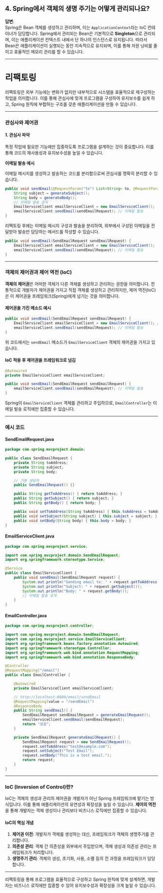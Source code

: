## **4. Spring에서 객체의 생명 주기는 어떻게 관리되나요?**

**답변**:  
Spring은 Bean 객체를 생성하고 관리하며, 이는 `ApplicationContext`라는 IoC 컨테이너가 담당합니다. Spring에서 관리되는 Bean은 기본적으로 **Singleton**으로 관리되며, 이는 애플리케이션 컨텍스트 내에서 단 하나의 인스턴스로 유지됩니다. 따라서 Bean은 애플리케이션이 실행되는 동안 지속적으로 유지되며, 이를 통해 자원 낭비를 줄이고 효율적인 메모리 관리를 할 수 있습니다.

---

# 리팩토링

리팩토링은 외부 기능에는 변화가 없지만 내부적으로 시스템을 효율적으로 재구성하는 작업을 의미합니다. 이를 통해 관심사에 맞게 프로그램을 구성하여 유지보수를 쉽게 하고, Spring 원칙에 부합하는 구조를 갖춘 애플리케이션을 만들 수 있습니다.

---

### 관심사와 제어권

#### 1. 관심사 파악
특정 작업에 필요한 기능에만 집중하도록 프로그램을 설계하는 것이 중요합니다. 이를 통해 코드의 재사용성과 유지보수성을 높일 수 있습니다.

**이메일 발송 예시**

이메일 메시지를 생성하고 발송하는 코드를 분리함으로써 관심사를 명확히 분리할 수 있습니다.

```java
public void sendEmail(@RequestParam("to") List<String> to, @RequestParam("cc") List<String> cc) {
    String subject = generateSubject();
    String body = generateBody();
    // 이메일 발송 로직
    EmailServiceClient emailServiceClient = new EmailServiceClient();
    emailServiceClient.sendEmail(sendEmailRequest); // 이메일 발송
}
```

리팩토링 후에는 이메일 메시지 구성과 발송을 분리하여, 외부에서 구성된 이메일을 전달받아 발송만 담당하는 메서드를 작성할 수 있습니다.

```java
public void sendEmail(SendEmailRequest sendEmailRequest) {
    EmailServiceClient emailServiceClient = new EmailServiceClient();
    emailServiceClient.sendEmail(sendEmailRequest); // 이메일 발송
}
```

---

### 객체의 제어권과 제어 역전 (IoC)

**객체의 제어권**은 어떠한 객체가 다른 객체를 생성하고 관리하는 권한을 의미합니다. 전통적으로 개발자가 제어권을 가지고 직접 객체를 생성하고 관리하지만, 제어 역전(IoC)은 이 제어권을 프레임워크(Spring)에게 넘기는 것을 의미합니다.

#### 제어권을 가진 메소드 예시

```java
public void sendEmail(SendEmailRequest sendEmailRequest) {
    EmailServiceClient emailServiceClient = new EmailServiceClient(); // 객체 생성
    emailServiceClient.sendEmail(sendEmailRequest); // 이메일 발송
}
```

위 코드에서는 `sendEmail` 메소드가 `EmailServiceClient` 객체의 제어권을 가지고 있습니다.

#### IoC 적용 후 제어권을 프레임워크로 넘김

```java
@Autowired
private EmailServiceClient emailServiceClient;

public void sendEmail(SendEmailRequest sendEmailRequest) {
    emailServiceClient.sendEmail(sendEmailRequest); // 이메일 발송
}
```

Spring이 `EmailServiceClient` 객체를 관리하고 주입하므로, `EmailController`는 이메일 발송 로직에만 집중할 수 있습니다.

---

### 예시 코드

#### **SendEmailRequest.java**

```java
package com.spring.mvcproject.domain;

public class SendEmailRequest {
    private String toAddress;
    private String subject;
    private String body;

    // 기본 생성자
    public SendEmailRequest() {}

    public String getToAddress() { return toAddress; }
    public String getSubject() { return subject; }
    public String getBody() { return body; }

    public void setToAddress(String toAddress) { this.toAddress = toAddress; }
    public void setSubject(String subject) { this.subject = subject; }
    public void setBody(String body) { this.body = body; }
}
```

#### **EmailServiceClient.java**

```java
package com.spring.mvcproject.service;

import com.spring.mvcproject.domain.SendEmailRequest;
import org.springframework.stereotype.Service;

@Service
public class EmailServiceClient {
    public void sendEmail(SendEmailRequest request) {
        System.out.println("Sending email to: " + request.getToAddress());
        System.out.println("Subject: " + request.getSubject());
        System.out.println("Body: " + request.getBody());
        // 이메일 발송 로직
    }
}
```

#### **EmailController.java**

```java
package com.spring.mvcproject.controller;

import com.spring.mvcproject.domain.SendEmailRequest;
import com.spring.mvcproject.service.EmailServiceClient;
import org.springframework.beans.factory.annotation.Autowired;
import org.springframework.stereotype.Controller;
import org.springframework.web.bind.annotation.RequestMapping;
import org.springframework.web.bind.annotation.ResponseBody;

@Controller
@RequestMapping("/email")
public class EmailController {

    @Autowired
    private EmailServiceClient emailServiceClient;

    // http://localhost:8080/email/sendEmail
    @RequestMapping(value = "/sendEmail")
    @ResponseBody
    public String sendEmail() {
        SendEmailRequest sendEmailRequest = generateEmailRequest();
        emailServiceClient.sendEmail(sendEmailRequest);
        return "성공";
    }

    private SendEmailRequest generateEmailRequest() {
        SendEmailRequest request = new SendEmailRequest();
        request.setToAddress("test@example.com");
        request.setSubject("Test Email");
        request.setBody("This is a test email.");
        return request;
    }
}
```

---

### IoC (Inversion of Control)란?

IoC는 객체의 생성과 관리의 제어권을 개발자가 아닌 Spring 프레임워크에 맡기는 방식입니다. 이를 통해 애플리케이션의 유연성과 확장성을 높일 수 있습니다. **제어의 역전**을 통해 개발자는 객체 생성이나 관리보다 비즈니스 로직에만 집중할 수 있습니다.

#### IoC의 핵심 개념
1. **제어권 이전**: 개발자가 객체를 생성하는 대신, 프레임워크가 객체의 생명주기를 관리합니다.
2. **의존성 관리**: 객체 간 의존성을 외부에서 주입받으며, 객체 생성과 의존성 관리는 프레임워크가 처리합니다.
3. **생명주기 관리**: 객체의 생성, 초기화, 사용, 소멸 등의 전 과정을 프레임워크가 담당합니다.

---

리팩토링을 통해 프로그램을 효율적으로 구성하고 Spring 원칙에 맞게 설계하면, 개발자는 비즈니스 로직에만 집중할 수 있어 유지보수성과 확장성을 크게 높일 수 있습니다.